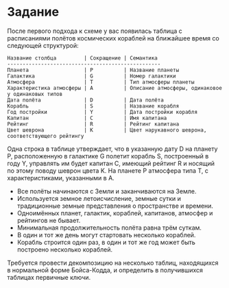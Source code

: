# Задание

После первого подхода к схеме у вас появилась таблица с расписаниями полётов космических кораблей на ближайшее время со следующей структурой:

```
Название столбца         | Сокращение | Семантика
--------------------------------------------------
Планета                  | P          | Название планеты
Галактика                | G          | Номер галактики
Атмосфера                | T          | Тип атмосферы планеты
Характеристика атмосферы | A          | Описание атмосферы, одинаковое у одинаковых типов
Дата полёта              | D          | Дата полёта
Корабль                  | S          | Название корабля
Год постройки            | Y          | Дата постройки корабля
Капитан                  | C          | Имя капитана
Рейтинг                  | R          | Рейтинг капитана
Цвет шеврона             | K          | Цвет нарукавного шеврона, соответствующего рейтингу
```

Одна строка в таблице утверждает, что в указанную дату D на планету P,  расположенную в галактике G полетит корабль S, построенный в году Y, управлять им будет капитан C, имеющий рейтинг R и носящий по этому поводу шеврон цвета K. На планете P атмосфера типа T, с характеристиками, указанными в A.

- Все полёты начинаются с Земли и заканчиваются на Земле. 
- Используется земное летоисчисление, земные сутки и традиционные земные представления о пространстве и времени.
- Одноимённых планет, галактик, кораблей, капитанов, атмосфер и рейтингов не бывает.
- Минимальная продолжительность полёта равна трём суткам.
- В один и тот же день могут стартовать несколько кораблей.
- Корабль строится один раз, в один и тот же год может быть построено несколько кораблей.

Требуется провести декомпозицию на несколько таблиц, находящихся в нормальной форме Бойса-Кодда, и определить в получившихся таблицах первичные ключи.
